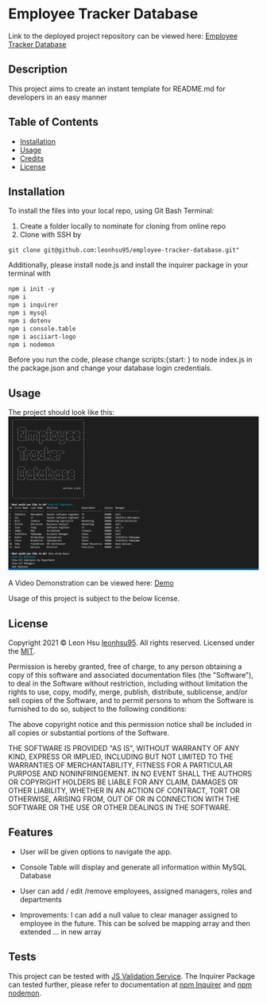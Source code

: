 # Employee Tracker Database

Link to the deployed project repository can be viewed here: [Employee Tracker Database](https://github.com/leonhsu95/employee-tracker-database)

## Description

This project aims to create an instant template for README.md for developers in an easy manner

## Table of Contents
- [Installation](#installation)
- [Usage](#usage)
- [Credits](#credits)
- [License](#license)


## Installation

To install the files into your local repo, using Git Bash Terminal:

1) Create a folder locally to nominate for cloning from online repo
2) Clone with SSH by

```GitBash Commands
git clone git@github.com:leonhsu95/employee-tracker-database.git"
 ```

Additionally, please install node.js and install the inquirer package in your terminal with

```Terminal Commands
npm i init -y
npm i
npm i inquirer
npm i mysql
npm i dotenv
npm i console.table
npm i asciiart-logo
npm i nodemon
 ```

 Before you run the code, please change scripts:{start: } to node index.js in the package.json and change your database login credentials.

## Usage

The project should look like this:
![Application Screenshot](assets/screenshots/screenshot.png)

A Video Demonstration can be viewed here: [Demo](https://drive.google.com/file/d/1omn1r9JObocU480T1IEwaee9MLzk9aeb/view?usp=sharing)

Usage of this project is subject to the below license.

## License

Copyright 2021 © Leon Hsu [leonhsu95](https://github.com/leonhsu95). All rights reserved.
Licensed under the [MIT](https://opensource.org/licenses/MIT).

Permission is hereby granted, free of charge, to any person obtaining a copy
of this software and associated documentation files (the "Software"), to deal
in the Software without restriction, including without limitation the rights
to use, copy, modify, merge, publish, distribute, sublicense, and/or sell
copies of the Software, and to permit persons to whom the Software is
furnished to do so, subject to the following conditions:

The above copyright notice and this permission notice shall be included in all
copies or substantial portions of the Software.

THE SOFTWARE IS PROVIDED "AS IS", WITHOUT WARRANTY OF ANY KIND, EXPRESS OR
IMPLIED, INCLUDING BUT NOT LIMITED TO THE WARRANTIES OF MERCHANTABILITY,
FITNESS FOR A PARTICULAR PURPOSE AND NONINFRINGEMENT. IN NO EVENT SHALL THE
AUTHORS OR COPYRIGHT HOLDERS BE LIABLE FOR ANY CLAIM, DAMAGES OR OTHER
LIABILITY, WHETHER IN AN ACTION OF CONTRACT, TORT OR OTHERWISE, ARISING FROM,
OUT OF OR IN CONNECTION WITH THE SOFTWARE OR THE USE OR OTHER DEALINGS IN THE
SOFTWARE.

## Features

- User will be given options to navigate the app.
- Console Table will display and generate all information within MySQL Database
- User can add / edit /remove employees, assigned managers, roles and departments

- Improvements: I can add a null value to clear manager assigned to employee in the future. This can be solved be mapping array and then extended ... in new array


## Tests

This project can be tested with [JS Validation Service](https://jshint.com/).
The Inquirer Package can tested further, please refer to documentation at [npm Inquirer](https://www.npmjs.com/package/inquirer) and [npm nodemon](https://www.npmjs.com/package/nodemon).




